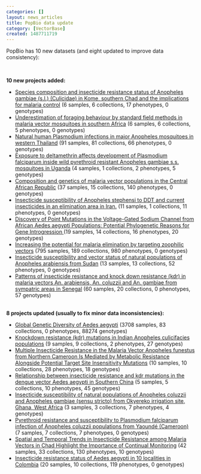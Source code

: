 ```yaml
---
categories: []
layout: news_articles
title: PopBio data update
category: [VectorBase]
created: 1487711719
---
```

<p>PopBio has 10 new datasets (and eight updated to improve data consistency):</p>
</br>

<strong>10 new projects added:</strong><br/>
<ul>
<li><a href="/popbio/project?id=VBP0000153">Species composition and insecticide resistance status of Anopheles gambiae (s.l.) (Culicidae) in Kome, southern Chad and the implications for malaria control</a> (6 samples, 6 collections, 17 phenotypes, 0 genotypes)</li>
<li><a href="/popbio/project?id=VBP0000158">Underestimation of foraging behaviour by standard field methods in malaria vector mosquitoes in southern Africa</a> (6 samples, 6 collections, 5 phenotypes, 0 genotypes)</li>
<li><a href="/popbio/project?id=VBP0000159">Natural human Plasmodium infections in major Anopheles mosquitoes in western Thailand</a> (91 samples, 81 collections, 66 phenotypes, 0 genotypes)</li>
<li><a href="/popbio/project?id=VBP0000161">Exposure to deltamethrin affects development of Plasmodium falciparum inside wild pyrethroid resistant Anopheles gambiae s.s. mosquitoes in Uganda</a> (4 samples, 1 collections, 2 phenotypes, 5 genotypes)</li>
<li><a href="/popbio/project?id=VBP0000155">Composition and genetics of malaria vector populations in the Central African Republic</a> (37 samples, 15 collections, 140 phenotypes, 0 genotypes)</li>
<li><a href="/popbio/project?id=VBP0000157">Insecticide susceptibility of Anopheles stephensi to DDT and current insecticides in an elimination area in Iran.</a> (11 samples, 1 collections, 11 phenotypes, 0 genotypes)</li>
<li><a href="/popbio/project?id=VBP0000160">Discovery of Point Mutations in the Voltage-Gated Sodium Channel from African Aedes aegypti Populations: Potential Phylogenetic Reasons for Gene Introgression
</a> (19 samples, 14 collections, 16 phenotypes, 20 genotypes)</li>
<li><a href="/popbio/project?id=VBP0000162">Increasing the potential for malaria elimination by targeting zoophilic vectors</a> (795 samples, 189 collections, 980 phenotypes, 0 genotypes)</li>
<li><a href="/popbio/project?id=VBP0000154">Insecticide susceptibility and vector status of natural populations of Anopheles arabiensis from Sudan</a> (13 samples, 13 collections, 52 phenotypes, 0 genotypes)</li>
<li><a href="/popbio/project?id=VBP0000156">Patterns of insecticide resistance and knock down resistance (kdr) in malaria vectors An. arabiensis, An. coluzzii and An. gambiae from sympatric areas in Senegal</a> (60 samples, 20 collections, 0 phenotypes, 57 genotypes)</li>
</ul>

</br>
<strong>8 projects updated (usually to fix minor data inconsistencies):</strong><br/>
<ul>
<li><a href="/popbio/project?id=VBP0000138">Global Genetic Diversity of Aedes aegypti</a> (3708 samples, 83 collections, 0 phenotypes, 88274 genotypes)</li>
<li><a href="/popbio/project?id=VBP0000139">Knockdown resistance (kdr) mutations in
Indian Anopheles culicifacies populations</a> (9 samples, 9 collections, 2 phenotypes, 27 genotypes)</li>
<li><a href="/popbio/project?id=VBP0000151">Multiple Insecticide Resistance in the Malaria Vector Anopheles funestus from Northern Cameroon Is Mediated by Metabolic Resistance Alongside Potential Target Site Insensitivity Mutations</a> (10 samples, 10 collections, 28 phenotypes, 18 genotypes)</li>
<li><a href="/popbio/project?id=VBP0000144">Relationship between insecticide resistance and kdr mutations in the dengue vector Aedes aegypti in Southern China</a> (5 samples, 5 collections, 10 phenotypes, 45 genotypes)</li>
<li><a href="/popbio/project?id=VBP0000149">Insecticide susceptibility of natural populations of Anopheles coluzzii and Anopheles gambiae (sensu stricto) from Okyereko irrigation site, Ghana, West Africa</a> (3 samples, 3 collections, 7 phenotypes, 4 genotypes)</li>
<li><a href="/popbio/project?id=VBP0000143">Pyrethroid resistance and susceptibility to Plasmodium falciparum infection of Anopheles
coluzzii populations from Yaoundé (Cameroon)</a> (7 samples, 7 collections, 7 phenotypes, 0 genotypes)</li>
<li><a href="/popbio/project?id=VBP0000142">Spatial and Temporal Trends in Insecticide Resistance among Malaria Vectors in Chad Highlight the Importance of Continual Monitoring</a> (42 samples, 33 collections, 130 phenotypes, 10 genotypes)</li>
<li><a href="/popbio/project?id=VBP0000127">Insecticide resistance status of Aedes aegypti in 10 localities in Colombia</a> (20 samples, 10 collections, 119 phenotypes, 0 genotypes)</li>
</ul>
